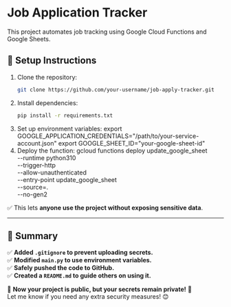 # Job Application Tracker

This project automates job tracking using Google Cloud Functions and Google Sheets.

## 🚀 Setup Instructions

1. Clone the repository:
   ```bash
   git clone https://github.com/your-username/job-apply-tracker.git
2. Install dependencies:
   ```bash 
   pip install -r requirements.txt
3. Set up environment variables:
   export GOOGLE_APPLICATION_CREDENTIALS="/path/to/your-service-account.json"
   export GOOGLE_SHEET_ID="your-google-sheet-id"
4. Deploy the function:
   gcloud functions deploy update_google_sheet \
    --runtime python310 \
    --trigger-http \
    --allow-unauthenticated \
    --entry-point update_google_sheet \
    --source=. \
    --no-gen2

✅ This lets **anyone use the project without exposing sensitive data**.

---

## **🎯 Summary**
✅ **Added `.gitignore` to prevent uploading secrets.**  
✅ **Modified `main.py` to use environment variables.**  
✅ **Safely pushed the code to GitHub.**  
✅ **Created a `README.md` to guide others on using it.**  

🚀 **Now your project is public, but your secrets remain private!** 🎉  
Let me know if you need any extra security measures! 😊

